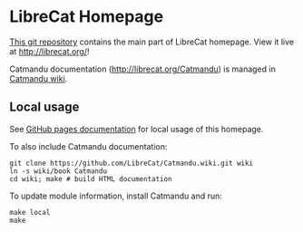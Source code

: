 # LibreCat Homepage

[This git repository](https://github.com/LibreCat/librecat.github.io) contains
the main part of LibreCat homepage. View it live at <http://librecat.org/>!

Catmandu documentation (<http://librecat.org/Catmandu>) is managed in  
[Catmandu wiki](https://github.com/LibreCat/Catmandu/wiki).

## Local usage

See [GitHub pages documentation](https://help.github.com/articles/using-jekyll-with-pages/)
for local usage of this homepage. 

To also include Catmandu documentation:

    git clone https://github.com/LibreCat/Catmandu.wiki.git wiki
    ln -s wiki/book Catmandu
    cd wiki; make # build HTML documentation

To update module information, install Catmandu and run:

    make local
    make

